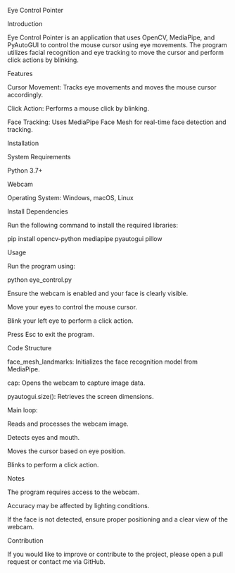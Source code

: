 Eye Control Pointer

Introduction

Eye Control Pointer is an application that uses OpenCV, MediaPipe, and PyAutoGUI to control the mouse cursor using eye movements. The program utilizes facial recognition and eye tracking to move the cursor and perform click actions by blinking.

Features

Cursor Movement: Tracks eye movements and moves the mouse cursor accordingly.

Click Action: Performs a mouse click by blinking.

Face Tracking: Uses MediaPipe Face Mesh for real-time face detection and tracking.

Installation

System Requirements

Python 3.7+

Webcam

Operating System: Windows, macOS, Linux

Install Dependencies

Run the following command to install the required libraries:

pip install opencv-python mediapipe pyautogui pillow

Usage

Run the program using:

python eye_control.py

Ensure the webcam is enabled and your face is clearly visible.

Move your eyes to control the mouse cursor.

Blink your left eye to perform a click action.

Press Esc to exit the program.

Code Structure

face_mesh_landmarks: Initializes the face recognition model from MediaPipe.

cap: Opens the webcam to capture image data.

pyautogui.size(): Retrieves the screen dimensions.

Main loop:

Reads and processes the webcam image.

Detects eyes and mouth.

Moves the cursor based on eye position.

Blinks to perform a click action.

Notes

The program requires access to the webcam.

Accuracy may be affected by lighting conditions.

If the face is not detected, ensure proper positioning and a clear view of the webcam.

Contribution

If you would like to improve or contribute to the project, please open a pull request or contact me via GitHub.
